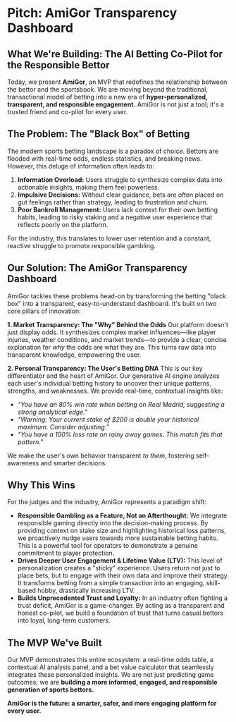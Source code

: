 # Pitch: AmiGor Transparency Dashboard

## What We're Building: The AI Betting Co-Pilot for the Responsible Bettor

Today, we present **AmiGor**, an MVP that redefines the relationship between the bettor and the sportsbook. We are moving beyond the traditional, transactional model of betting into a new era of **hyper-personalized, transparent, and responsible engagement.** AmiGor is not just a tool; it's a trusted friend and co-pilot for every user.

## The Problem: The "Black Box" of Betting

The modern sports betting landscape is a paradox of choice. Bettors are flooded with real-time odds, endless statistics, and breaking news. However, this deluge of information often leads to:
1.  **Information Overload:** Users struggle to synthesize complex data into actionable insights, making them feel powerless.
2.  **Impulsive Decisions:** Without clear guidance, bets are often placed on gut feelings rather than strategy, leading to frustration and churn.
3.  **Poor Bankroll Management:** Users lack context for their own betting habits, leading to risky staking and a negative user experience that reflects poorly on the platform.

For the industry, this translates to lower user retention and a constant, reactive struggle to promote responsible gambling.

## Our Solution: The AmiGor Transparency Dashboard

AmiGor tackles these problems head-on by transforming the betting "black box" into a transparent, easy-to-understand dashboard. It's built on two core pillars of innovation:

**1. Market Transparency: The "Why" Behind the Odds**
Our platform doesn't just display odds. It synthesizes complex market influences—like player injuries, weather conditions, and market trends—to provide a clear, concise explanation for *why* the odds are what they are. This turns raw data into transparent knowledge, empowering the user.

**2. Personal Transparency: The User's Betting DNA**
This is our key differentiator and the heart of AmiGor. Our generative AI engine analyzes each user's individual betting history to uncover their unique patterns, strengths, and weaknesses. We provide real-time, contextual insights like:

*   *"You have an 80% win rate when betting on Real Madrid, suggesting a strong analytical edge."*
*   *"Warning: Your current stake of $200 is double your historical maximum. Consider adjusting."*
*   *"You have a 100% loss rate on rainy away games. This match fits that pattern."*

We make the user's own behavior transparent *to them*, fostering self-awareness and smarter decisions.

## Why This Wins

For the judges and the industry, AmiGor represents a paradigm shift:

*   **Responsible Gambling as a Feature, Not an Afterthought:** We integrate responsible gaming directly into the decision-making process. By providing context on stake size and highlighting historical loss patterns, we proactively nudge users towards more sustainable betting habits. This is a powerful tool for operators to demonstrate a genuine commitment to player protection.
*   **Drives Deeper User Engagement & Lifetime Value (LTV):** This level of personalization creates a "sticky" experience. Users return not just to place bets, but to engage with their own data and improve their strategy. It transforms betting from a simple transaction into an engaging, skill-based hobby, drastically increasing LTV.
*   **Builds Unprecedented Trust and Loyalty:** In an industry often fighting a trust deficit, AmiGor is a game-changer. By acting as a transparent and honest co-pilot, we build a foundation of trust that turns casual bettors into loyal, long-term customers.

## The MVP We've Built

Our MVP demonstrates this entire ecosystem: a real-time odds table, a contextual AI analysis panel, and a bet value calculator that seamlessly integrates these personalized insights. We are not just predicting game outcomes; we are **building a more informed, engaged, and responsible generation of sports bettors.**

**AmiGor is the future: a smarter, safer, and more engaging platform for every user.**
